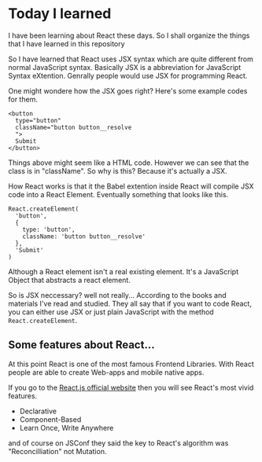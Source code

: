 # Today I learned

I have been learning about React these days. So I shall organize the things that I have learned in this repository

So I have learned that React uses JSX syntax which are quite different from normal JavaScript syntax. Basically JSX is a abbreviation for JavaScript Syntax eXtention. Genrally people would use JSX for programming React. 

One might wondere how the JSX goes right? Here's some example codes for them. 
```JSX
<button 
  type="button"
  className="button button__resolve
  ">
  Submit
</button>
```

Things above might seem like a HTML code. However we can see that the class is in "className". So why is this? Because it's actually a JSX. 

How React works is that it the Babel extention inside React will compile JSX code into a React Element. Eventually something that looks like this. 

```JSX
React.createElement(
  'button', 
  {
    type: 'button',
    className: 'button button__resolve'
  },
  'Submit'
)
```

Although a React element isn't a real existing element. It's a JavaScript Object that abstracts a react element. 

So is JSX neccessary? well not really... According to the books and materials I've read and studied. They all say that if you want to code React, you can either use JSX or just plain JavaScript with the method `React.createElement`.

## Some features about React...
At this point React is one of the most famous Frontend Libraries. With React people are able to create Web-apps and mobile native apps. 

If you go to the [React.js official website](www.reactjs.org) then you will see React's most vivid features. 
- Declarative
- Component-Based
- Learn Once, Write Anywhere

and of course on JSConf they said the key to React's algorithm was "Reconcilliation" not Mutation.